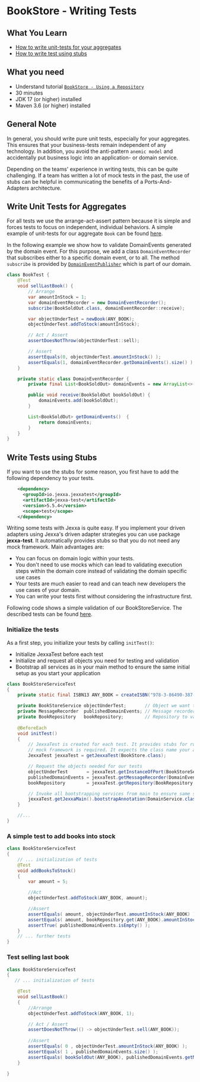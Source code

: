# BookStore - Writing Tests

## What You Learn
   
*   [How to write unit-tests for your aggregates](#Write-unit-tests-for-aggregates)
*   [How to write test using stubs](#Write-tests-using-stubs)

## What you need

*   Understand tutorial [`BookStore - Using a Repository`](README.md)
*   30 minutes
*   JDK 17 (or higher) installed
*   Maven 3.6 (or higher) installed

## General Note

In general, you should write pure unit tests, especially for your aggregates. This ensures 
that your business-tests remain independent of any technology. In addition, you avoid the
anti-pattern `anemic model` and accidentally put business logic into an application- or
domain service. 

Depending on the teams' experience in writing tests, this can be quite challenging. If a team
has written a lot of mock tests in the past, the use of stubs can be helpful in communicating
the benefits of a Ports-And-Adapters architecture.

## Write Unit Tests for Aggregates

For all tests we use the arrange-act-assert pattern because it is simple and forces tests to
focus on independent, individual behaviors. A simple example of unit-tests for our aggregate
`Book` can be found [here](src/test/java/io/jexxa/tutorials/bookstore/domain/book/BookTest.java).

In the following example we show how to validate DomainEvents generated by the domain event.
For this purpose, we add a class `DomainEventRecorder` that subscribes either to a specific
domain event, or to all. The method `subscribe` is provided by [`DomainEventPublisher`](src/main/java/io/jexxa/tutorials/bookstore/domain/DomainEventPublisher.java) which is part
of our domain.

```java
class BookTest { 
    @Test
    void sellLastBook() {
        // Arrange
        var amountInStock = 1;
        var domainEventRecorder = new DomainEventRecorder();
        subscribe(BookSoldOut.class, domainEventRecorder::receive);

        var objectUnderTest = newBook(ANY_BOOK);
        objectUnderTest.addToStock(amountInStock);

        // Act / Assert
        assertDoesNotThrow(objectUnderTest::sell);

        // Assert
        assertEquals(0, objectUnderTest.amountInStock() );
        assertEquals(1, domainEventRecorder.getDomainEvents().size() );
    }

    private static class DomainEventRecorder {
        private final List<BookSoldOut> domainEvents = new ArrayList<>();

        public void receive(BookSoldOut bookSoldOut) {
            domainEvents.add(bookSoldOut);
        }

        List<BookSoldOut> getDomainEvents()  {
            return domainEvents;
        }
    }
}
```

## Write Tests using Stubs

If you want to use the stubs for some reason, you first have to add the following dependency to your tests.

```xml
    <dependency>
      <groupId>io.jexxa.jexxatest</groupId>
      <artifactId>jexxa-test</artifactId>
      <version>5.5.4</version>
      <scope>test</scope>
    </dependency>
```
Writing some tests with Jexxa is quite easy. If you implement your driven adapters using
Jexxa's driven adapter strategies you can use package **jexxa-test**. It automatically
provides stubs so that you do not need any mock framework. Main advantages are:

*   You can focus on domain logic within your tests.
*   You don't need to use mocks which can lead to validating execution steps within the domain core instead of validating the domain specific use cases
*   Your tests are much easier to read and can teach new developers the use cases of your domain.
*   You can write your tests first without considering the infrastructure first.


Following code shows a simple validation of our BookStoreService. The described tests can be found [here](src/test/java/io/jexxa/tutorials/bookstore/applicationservice/BookStoreServiceTest.java).

### Initialize the tests 

As a first step, you initialize your tests by calling `initTest()`: 
*    Initialize JexxaTest before each test 
*    Initialize and request all objects you need for testing and validation 
*    Bootstrap all services as in your main method to ensure the same initial setup as you start your application

```java
class BookStoreServiceTest
{
    private static final ISBN13 ANY_BOOK = createISBN("978-3-86490-387-8");

    private BookStoreService objectUnderTest;       // Object we want to test
    private MessageRecorder  publishedDomainEvents; // Message recorder to validate published DomainEvents
    private BookRepository   bookRepository;        // Repository to validate results in the tests
    
    @BeforeEach
    void initTest()
    {
        // JexxaTest is created for each test. It provides stubs for running your tests so that no
        // mock framework is required. It expects the class name your application!
        JexxaTest jexxaTest = getJexxaTest(BookStore.class);

        // Request the objects needed for our tests
        objectUnderTest       = jexxaTest.getInstanceOfPort(BookStoreService.class);   // 1. We need the object we want to test
        publishedDomainEvents = jexxaTest.getMessageRecorder(DomainEventSender.class); // 2. A recorder for DomainEvents published via DomainEventSender
        bookRepository        = jexxaTest.getRepository(BookRepository.class);         // 3. Repository managing all books

        // Invoke all bootstrapping services from main to ensure same starting point
        jexxaTest.getJexxaMain().bootstrapAnnotation(DomainService.class);
    }

    //...
}
```

### A simple test to add books into stock 
```java
class BookStoreServiceTest 
{
    // ... initialization of tests 
    @Test
    void addBooksToStock()
    {
        var amount = 5;

        //Act
        objectUnderTest.addToStock(ANY_BOOK, amount);

        //Assert
        assertEquals( amount, objectUnderTest.amountInStock(ANY_BOOK) );      // Perform assertion against the object we test
        assertEquals( amount, bookRepository.get(ANY_BOOK).amountInStock() ); // Perform assertion against the repository
        assertTrue( publishedDomainEvents.isEmpty() );                        // Perform assertion against published DomainEvents
    }
    // ... further tests 
}
```

### Test selling last book
```java
class BookStoreServiceTest 
{
   // ... initialization of tests

    @Test
    void sellLastBook() 
    {
        //Arrange
        objectUnderTest.addToStock(ANY_BOOK, 1);

        // Act / Assert
        assertDoesNotThrow(() -> objectUnderTest.sell(ANY_BOOK));
        
        //Assert
        assertEquals( 0 , objectUnderTest.amountInStock(ANY_BOOK) );                        // Perform assertion against the object we test
        assertEquals( 1 , publishedDomainEvents.size() );                                   // Perform assertion against the repository
        assertEquals( bookSoldOut(ANY_BOOK), publishedDomainEvents.getMessage(BookSoldOut.class));  // Perform assertion against published DomainEvents
    }

}
```
